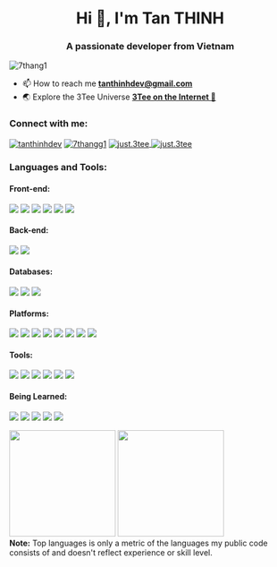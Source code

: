 <h1 align="center">Hi 👋, I'm Tan THINH</h1>
<h3 align="center">A passionate developer from Vietnam</h3>

<p align="left"> <img src="https://komarev.com/ghpvc/?username=7thang1&label=Profile%20views&color=b40e0e&style=flat" alt="7thang1" /> </p>

- 📫 How to reach me **tanthinhdev@gmail.com**
- 🌏 Explore the 3Tee Universe **[3Tee on the Internet 🚀](https://link.tanthinh.id.vn)**

<h3 align="left">Connect with me:</h3>
<p align="left">
<a href="https://linkedin.com/in/tanthinhdev" target="blank"><img align="center" src="https://img.shields.io/badge/linkedin-%230077B5.svg?style=for-the-badge&logo=linkedin&logoColor=white" alt="tanthinhdev"/></a>
<a href="https://facebook.com/7thangg1" target="blank"><img align="center" src="https://img.shields.io/badge/Facebook-%231877F2.svg?style=for-the-badge&logo=Facebook&logoColor=white" alt="7thangg1"/></a>
<a href="https://instagram.com/just.3tee" target="blank"><img align="center" src="https://img.shields.io/badge/Instagram-%23E4405F.svg?style=for-the-badge&logo=Instagram&logoColor=white" alt="just.3tee"/> </a>
<a href="https://threads.net/@just.3tee" target="blank"><img align="center" src="https://img.shields.io/badge/Threads-000000?style=for-the-badge&logo=Threads&logoColor=white" alt="just.3tee"/> </a> </p>

<h3 align="left">Languages and Tools:</h3>
<h4 align="left">Front-end:</h4>
<p align="left">
<img src="https://img.shields.io/badge/HTML5-E34F26.svg?style=for-the-badge&logo=HTML5&logoColor=white"/>
<img src="https://img.shields.io/badge/CSS3-1572B6.svg?style=for-the-badge&logo=CSS3&logoColor=white"/>
<img src="https://img.shields.io/badge/Tailwind%20CSS-06B6D4.svg?style=for-the-badge&logo=Tailwind-CSS&logoColor=white"/>
<img src="https://img.shields.io/badge/JavaScript-F7DF1E.svg?style=for-the-badge&logo=JavaScript&logoColor=black"/>
<img src="https://img.shields.io/badge/Next.js-000000.svg?style=for-the-badge&logo=nextdotjs&logoColor=white"/>
<img src="https://img.shields.io/badge/Flutter-02569B.svg?style=for-the-badge&logo=Flutter&logoColor=white"/></p>
<h4 align="left">Back-end:</h4>
<p align="left">
<img src="https://img.shields.io/badge/Node.js-339933.svg?style=for-the-badge&logo=nodedotjs&logoColor=white"/>
<img src="https://img.shields.io/badge/Express-000000.svg?style=for-the-badge&logo=Express&logoColor=white"> <img src=""></p>
<h4 align="left">Databases:</h4>
<p align="left">
<img src="https://img.shields.io/badge/mysql-%2300f.svg?style=for-the-badge&logo=mysql&logoColor=white"/>
<img src="https://img.shields.io/badge/MariaDB-003545?style=for-the-badge&logo=mariadb&logoColor=white"/>
<img src="https://img.shields.io/badge/MongoDB-%234ea94b.svg?style=for-the-badge&logo=mongodb&logoColor=white"/></p>
<h4 align="left">Platforms:</h4>
<p align="left">
<img src="https://img.shields.io/badge/Docker-2496ED.svg?style=for-the-badge&logo=Docker&logoColor=white" />
<img src="https://img.shields.io/badge/Kubernetes-326CE5.svg?style=for-the-badge&logo=Kubernetes&logoColor=white" />
<img src="https://img.shields.io/badge/AWS-%23FF9900.svg?style=for-the-badge&logo=amazon-aws&logoColor=white" />
<img src="https://img.shields.io/badge/Microsoft%20Azure-0078D4.svg?style=for-the-badge&logo=Microsoft-Azure&logoColor=white" />
<img src="https://img.shields.io/badge/Ubuntu-E95420.svg?style=for-the-badge&logo=Ubuntu&logoColor=white" />
<img src="https://img.shields.io/badge/Openstack-%23f01742.svg?style=for-the-badge&logo=openstack&logoColor=white"/>
<img src="https://img.shields.io/badge/vercel-%23000000.svg?style=for-the-badge&logo=vercel&logoColor=white"/> 
<img src="https://img.shields.io/badge/Cloudflare-F38020?style=for-the-badge&logo=Cloudflare&logoColor=white"/> </p>
<h4 align="left">Tools:</h4>
<p align="left">
<img src="https://img.shields.io/badge/git-%23F05033.svg?style=for-the-badge&logo=git&logoColor=white"/>
<img src="https://img.shields.io/badge/github-%23121011.svg?style=for-the-badge&logo=github&logoColor=white"/>
<img src="https://img.shields.io/badge/Postman-FF6C37?style=for-the-badge&logo=postman&logoColor=white"/>
<img src="https://img.shields.io/badge/NPM-%23CB3837.svg?style=for-the-badge&logo=npm&logoColor=white"/>
<img src="https://img.shields.io/badge/pnpm-%234a4a4a.svg?style=for-the-badge&logo=pnpm&logoColor=f69220"/>
<img src="https://img.shields.io/badge/Prometheus-E6522C?style=for-the-badge&logo=Prometheus&logoColor=white"/></p>
<h4 align="left">Being Learned:</h4>
<p align="left">
<img src="https://img.shields.io/badge/java-%23ED8B00.svg?style=for-the-badge&logo=openjdk&logoColor=white"/>
<img src="https://img.shields.io/badge/Spring%20Boot-6DB33F.svg?style=for-the-badge&logo=Spring-Boot&logoColor=white"/>
<img src="https://img.shields.io/badge/React-61DAFB.svg?style=for-the-badge&logo=React&logoColor=black"/>
<img src="https://img.shields.io/badge/React%20Hook%20Form-%23EC5990.svg?style=for-the-badge&logo=reacthookform&logoColor=white"/>
<img src="https://img.shields.io/badge/redux-%23593d88.svg?style=for-the-badge&logo=redux&logoColor=white" /></p>
<p align="left">
  <img height="190em" src="https://github-readme-stats-eight-theta.vercel.app/api?username=7thang1&show_icons=true&count_private=true&theme=react&hide_border=true&bg_color=1F222E&title_color=F85D7F&icon_color=F8D866"/>
  <img height="190em" src="https://github-readme-stats-eight-theta.vercel.app/api/top-langs/?username=7thang1&layout=compact&langs_count=8&theme=react&hide_border=true&bg_color=1F222E&title_color=F85D7F&icon_color=F8D866"/>
<br>
<b>Note:</b> Top languages is only a metric of the languages my public code consists of and doesn't reflect experience or skill level.
</p>

